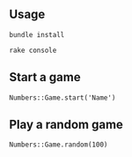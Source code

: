 ## Usage

`bundle install`

`rake console`

## Start a game

`Numbers::Game.start('Name')`

## Play a random game

`Numbers::Game.random(100)`
